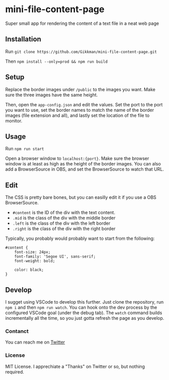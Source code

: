 # mini-file-content-page
Super small app for rendering the content of a text file in a neat web page

## Installation

Run `git clone https://github.com/Gikkman/mini-file-content-page.git`

Then `npm install --only=prod && npm run build`

## Setup

Replace the border images under `/public` to the images you want. Make sure the three images have the same height.

Then, open the `app-config.json` and edit the values. Set the port to the port you want to use, set the border names to match the name of the border images (file extension and all), and lastly set the location of the file to monitor.

## Usage

Run `npm run start`

Open a browser window to `localhost:{port}`. Make sure the browser window is at least as high as the height of the border images. You can also add a BrowserSource in OBS, and set the BrowserSource to watch that URL.

## Edit

The CSS is pretty bare bones, but you can easilly edit it if you use a OBS BrowserSource. 

* `#content` is the ID of the div with the text content.
* `.mid` is the class of the div with the middle border
* `.left` is the class of the div with the left border
* `.right` is the class of the div with the right border

Typically, you probably would probably want to start from the following:

``` 
#content {
    font-size: 24px;
    font-family: 'Segoe UI', sans-serif;
    font-weight: bold;

    color: black;
}
``` 

## Develop
I sugget using VSCode to develop this further. Just clone the repository, run `npm i`  and then `npm run watch`. You can hook onto the dev process by the configured VSCode goal (under the debug tab). The `watch` command builds incrementally all the time, so you just gotta refresh the page as you develop.

### Contanct
You can reach me on [Twitter](https://twitter.com/gikkman)

### License
MIT License. I apprechiate a "Thanks" on Twitter or so, but nothing required.
